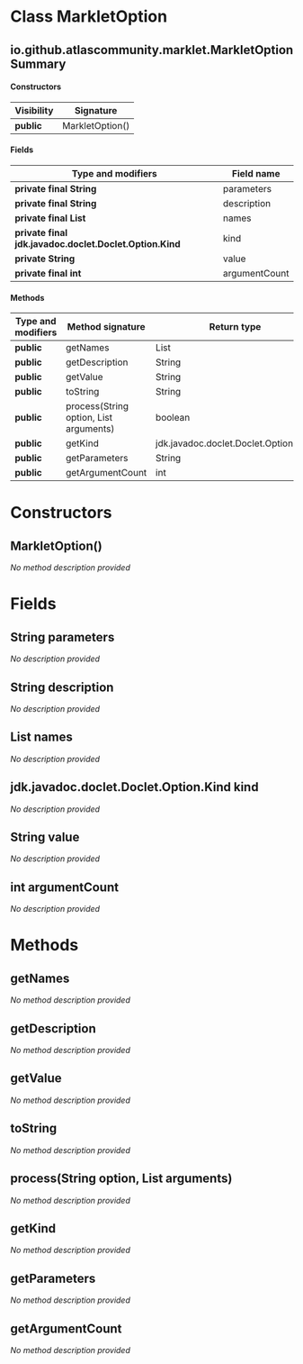 Class MarkletOption
===================


io.github.atlascommunity.marklet.MarkletOption Summary
-------
#### Constructors
| Visibility | Signature       |
| ---------- | --------------- |
| **public** | MarkletOption() |
#### Fields
| Type and modifiers                                      | Field name    |
| ------------------------------------------------------- | ------------- |
| **private final String**                                | parameters    |
| **private final String**                                | description   |
| **private final List<String>**                          | names         |
| **private final jdk.javadoc.doclet.Doclet.Option.Kind** | kind          |
| **private String**                                      | value         |
| **private final int**                                   | argumentCount |
#### Methods
| Type and modifiers | Method signature                               | Return type                           |
| ------------------ | ---------------------------------------------- | ------------------------------------- |
| **public**         | getNames                                       | List<String>                          |
| **public**         | getDescription                                 | String                                |
| **public**         | getValue                                       | String                                |
| **public**         | toString                                       | String                                |
| **public**         | process(String option, List<String> arguments) | boolean                               |
| **public**         | getKind                                        | jdk.javadoc.doclet.Doclet.Option.Kind |
| **public**         | getParameters                                  | String                                |
| **public**         | getArgumentCount                               | int                                   |

Constructors
============
MarkletOption()
---------------
*No method description provided*



Fields
======
String parameters
---------------------------
*No description provided*


String description
----------------------------
*No description provided*


List<String> names
--------------------------------------
*No description provided*


jdk.javadoc.doclet.Doclet.Option.Kind kind
------------------------------------------
*No description provided*


String value
----------------------
*No description provided*


int argumentCount
-----------------
*No description provided*



Methods
=======
getNames
--------
*No method description provided*


getDescription
--------------
*No method description provided*


getValue
--------
*No method description provided*


toString
--------
*No method description provided*


process(String option, List<String> arguments)
----------------------------------------------
*No method description provided*


getKind
-------
*No method description provided*


getParameters
-------------
*No method description provided*


getArgumentCount
----------------
*No method description provided*



